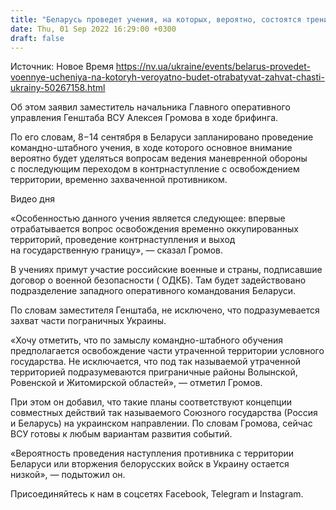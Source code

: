 ```yaml
---
title: "Беларусь проведет учения, на которых, вероятно, состоятся тренировки «освобождения» территорий — Генштаб"
date: Thu, 01 Sep 2022 16:29:00 +0300
draft: false
---
```

Источник: Новое Время https://nv.ua/ukraine/events/belarus-provedet-voennye-ucheniya-na-kotoryh-veroyatno-budet-otrabatyvat-zahvat-chasti-ukrainy-50267158.html


Об этом заявил заместитель начальника Главного оперативного управления Генштаба ВСУ Алексея Громова в ходе брифинга.

По его словам, 8−14 сентября в Беларуси запланировано проведение командно-штабного учения, в ходе которого основное внимание вероятно будет уделяться вопросам ведения маневренной обороны с последующим переходом в контрнаступление с освобождением территории, временно захваченной противником.

 Видео дня   

«Особенностью данного учения является следующее: впервые отрабатывается вопрос освобождения временно оккупированных территорий, проведение контрнаступления и выход на государственную границу», — сказал Громов.

В учениях примут участие российские военные и страны, подписавшие договор о военной безопасности ( ОДКБ). Там будет задействовано подразделение западного оперативного командования Беларуси.

По словам заместителя Генштаба, не исключено, что подразумевается захват части пограничных Украины.

«Хочу отметить, что по замыслу командно-штабного обучения предполагается освобождение части утраченной территории условного государства. Не исключается, что под так называемой утраченной территорией подразумеваются приграничные районы Волынской, Ровенской и Житомирской областей», — отметил Громов.

При этом он добавил, что такие планы соответствуют концепции совместных действий так называемого Союзного государства (Россия и Беларусь) на украинском направлении. По словам Громова, сейчас ВСУ готовы к любым вариантам развития событий.

«Вероятность проведения наступления противника с территории Беларуси или вторжения белорусских войск в Украину остается низкой», — подытожил он.

Присоединяйтесь к нам в соцсетях Facebook, Telegram и Instagram.

